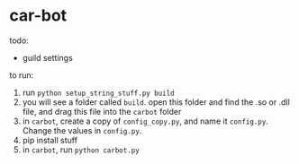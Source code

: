 # car-bot

todo:
- guild settings

to run:

1. run `python setup_string_stuff.py build`
2. you will see a folder called `build`. open this folder and find the .so or .dll file, and drag this file into the `carbot` folder
3. in `carbot`, create a copy of `config_copy.py`, and name it `config.py`. Change the values in `config.py`.
4. pip install stuff
5. in `carbot`, run `python carbot.py`

